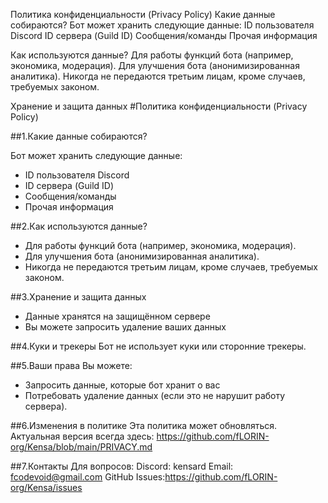 Политика конфиденциальности (Privacy Policy)
Какие данные собираются?
Бот может хранить следующие данные:
ID пользователя Discord
ID сервера (Guild ID)
Сообщения/команды
Прочая информация

Как используются данные?
Для работы функций бота (например, экономика, модерация).
Для улучшения бота (анонимизированная аналитика).
Никогда не передаются третьим лицам, кроме случаев, требуемых законом.

Хранение и защита данных
#Политика конфиденциальности (Privacy Policy)

##1.Какие данные собираются?

Бот может хранить следующие данные:
- ID пользователя Discord
- ID сервера (Guild ID)
- Сообщения/команды
- Прочая информация

##2.Как используются данные?
- Для работы функций бота (например, экономика, модерация).
- Для улучшения бота (анонимизированная аналитика).
- Никогда не передаются третьим лицам, кроме случаев, требуемых законом.

##3.Хранение и защита данных
- Данные хранятся на защищённом сервере
- Вы можете запросить удаление ваших данных

##4.Куки и трекеры
Бот не использует куки или сторонние трекеры.

##5.Ваши права
Вы можете:
- Запросить данные, которые бот хранит о вас
- Потребовать удаление данных (если это не нарушит работу сервера).

##6.Изменения в политике
Эта политика может обновляться. Актуальная версия всегда здесь:
https://github.com/fLORIN-org/Kensa/blob/main/PRIVACY.md

##7.Контакты
Для вопросов:
Discord: kensard
Email: fcodevoid@gmail.com
GitHub Issues:https://github.com/fLORIN-org/Kensa/issues
